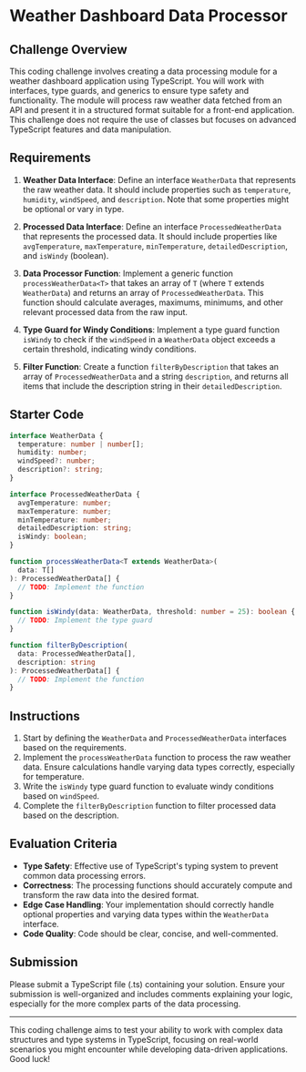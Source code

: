 # Weather Dashboard Data Processor

## Challenge Overview

This coding challenge involves creating a data processing module for a weather dashboard application using TypeScript. You will work with interfaces, type guards, and generics to ensure type safety and functionality. The module will process raw weather data fetched from an API and present it in a structured format suitable for a front-end application. This challenge does not require the use of classes but focuses on advanced TypeScript features and data manipulation.

## Requirements

1. **Weather Data Interface**: Define an interface `WeatherData` that represents the raw weather data. It should include properties such as `temperature`, `humidity`, `windSpeed`, and `description`. Note that some properties might be optional or vary in type.

2. **Processed Data Interface**: Define an interface `ProcessedWeatherData` that represents the processed data. It should include properties like `avgTemperature`, `maxTemperature`, `minTemperature`, `detailedDescription`, and `isWindy` (boolean).

3. **Data Processor Function**: Implement a generic function `processWeatherData<T>` that takes an array of `T` (where `T` extends `WeatherData`) and returns an array of `ProcessedWeatherData`. This function should calculate averages, maximums, minimums, and other relevant processed data from the raw input.

4. **Type Guard for Windy Conditions**: Implement a type guard function `isWindy` to check if the `windSpeed` in a `WeatherData` object exceeds a certain threshold, indicating windy conditions.

5. **Filter Function**: Create a function `filterByDescription` that takes an array of `ProcessedWeatherData` and a string `description`, and returns all items that include the description string in their `detailedDescription`.

## Starter Code

```typescript
interface WeatherData {
  temperature: number | number[];
  humidity: number;
  windSpeed?: number;
  description?: string;
}

interface ProcessedWeatherData {
  avgTemperature: number;
  maxTemperature: number;
  minTemperature: number;
  detailedDescription: string;
  isWindy: boolean;
}

function processWeatherData<T extends WeatherData>(
  data: T[]
): ProcessedWeatherData[] {
  // TODO: Implement the function
}

function isWindy(data: WeatherData, threshold: number = 25): boolean {
  // TODO: Implement the type guard
}

function filterByDescription(
  data: ProcessedWeatherData[],
  description: string
): ProcessedWeatherData[] {
  // TODO: Implement the function
}
```

## Instructions

1. Start by defining the `WeatherData` and `ProcessedWeatherData` interfaces based on the requirements.
2. Implement the `processWeatherData` function to process the raw weather data. Ensure calculations handle varying data types correctly, especially for temperature.
3. Write the `isWindy` type guard function to evaluate windy conditions based on `windSpeed`.
4. Complete the `filterByDescription` function to filter processed data based on the description.

## Evaluation Criteria

- **Type Safety**: Effective use of TypeScript's typing system to prevent common data processing errors.
- **Correctness**: The processing functions should accurately compute and transform the raw data into the desired format.
- **Edge Case Handling**: Your implementation should correctly handle optional properties and varying data types within the `WeatherData` interface.
- **Code Quality**: Code should be clear, concise, and well-commented.

## Submission

Please submit a TypeScript file (.ts) containing your solution. Ensure your submission is well-organized and includes comments explaining your logic, especially for the more complex parts of the data processing.

---

This coding challenge aims to test your ability to work with complex data structures and type systems in TypeScript, focusing on real-world scenarios you might encounter while developing data-driven applications. Good luck!
